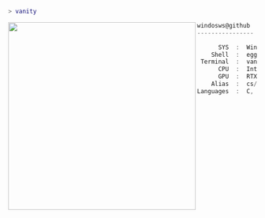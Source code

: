 ```lua
> vanity
```

<img align="left" src="https://64.media.tumblr.com/b0e2ffee4e249b78d0f25d9b6fb0c686/tumblr_ns5kajg5FX1skn1oxo1_540.gif" width="380" /> 

```csharp
windosws@github
----------------

      SYS  :  Windows 11
    Shell  :  egg 
 Terminal  :  vani@admin
      CPU  :  Intel Core i9
      GPU  :  RTX™ 3080 Ti
    Alias  :  cs/map
Languages  :  C, C++, C# [. . .]
```

